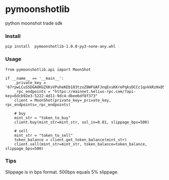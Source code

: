 # pymoonshotlib
python moonshot trade sdk



### Install

```
pip install  pymoonshotlib-1.0.0-py3-none-any.whl
```



### Usage

```
from pymoonshotlib.api import MoonShot

if __name__ == '__main__':
    _private_key = '67rpwLCuS5DGA8KGZXKsVPuheKEb183tzoZ8WFUAFJnqEvsKKrePqksDCCc1qvkkRzHxD5tEhSkUUfjW2aQzMJGE'
    _rpc_endpoints = "https://mainnet.helius-rpc.com/?api-key=6dcb92e3-5222-4d11-9dc4-dbee6df8f373"
    client = MoonShot(private_key=_private_key, rpc_endpoints=_rpc_endpoints)

    # buy
    mint_str = "token_to_buy"
    client.buy(mint_str=mint_str, sol_in=0.01, slippage_bps=500)

    # sell
    mint_str = "token_to_sell"
    token_balance = client.get_token_balance(mint_str)
    client.sell(mint_str=mint_str, token_balance=token_balance, slippage_bps=500)

```



### Tips

Slippage is in bps format. 500bps equals 5% slippage.

